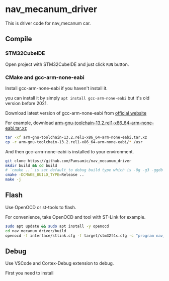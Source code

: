 # nav_mecanum_driver

This is driver code for nav_mecanum car.


## Compile

### STM32CubeIDE

Open project with STM32CubeIDE and just click `RUN` button.

### CMake and gcc-arm-none-eabi

Install gcc-arm-none-eabi if you haven't install it.

you can install it by simply `apt install gcc-arm-none-eabi` but it's old version before 2021.

Download latest version of gcc-arm-none-eabi from [official website](https://developer.arm.com/downloads/-/arm-gnu-toolchain-downloads)

For example, download [arm-gnu-toolchain-13.2.rel1-x86_64-arm-none-eabi.tar.xz](https://developer.arm.com/-/media/Files/downloads/gnu/13.2.rel1/binrel/arm-gnu-toolchain-13.2.rel1-x86_64-arm-none-eabi.tar.xz)

```bash
tar -xf arm-gnu-toolchain-13.2.rel1-x86_64-arm-none-eabi.tar.xz
cp -r arm-gnu-toolchain-13.2.rel1-x86_64-arm-none-eabi/* /usr
```

And then gcc-arm-none-eabi is installed to your environment.

```bash
git clone https://github.com/Pansamic/nav_mecanum_driver
mkdir build && cd build 
# `cmake ..` is set default to debug build type which is -Og -g3 -ggdb optimization.
cmake -DCMAKE_BUILD_TYPE=Release ..
make -j
```

## Flash

Use OpenOCD or st-tools to flash.

For convenience, take OpenOCD and tool with ST-Link for example.

```bash
sudo apt update && sudo apt install -y openocd
cd nav_mecanum_driver/build
openocd -f interface/stlink.cfg -f target/stm32f4x.cfg -c "program nav_mecanum_driver verify reset exit"
```

## Debug

Use VSCode and Cortex-Debug extension to debug.

First you need to install 
